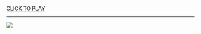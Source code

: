 
<a href="https://premium76.site?title=scary_games_unblocked_games&ref=13M">CLICK TO PLAY</a></h3>
<hr>

<a href="https://premium76.site?title=scary_games_unblocked_games&ref=13M"><img src="https://clearcache.store/games.png"></a>


